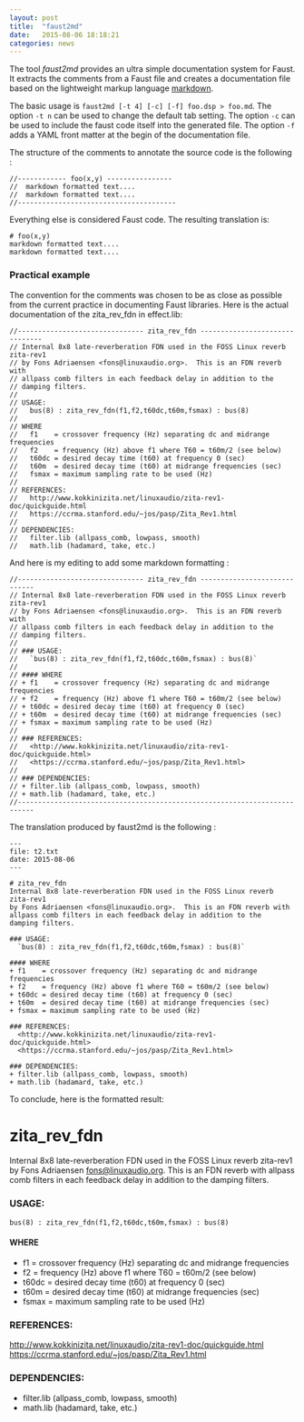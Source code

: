 ```yaml
---
layout: post
title:  "faust2md"
date:   2015-08-06 18:18:21
categories: news
---
```

The tool *faust2md* provides an ultra simple documentation system for Faust.
It extracts the comments from a Faust file and creates a documentation file based on the lightweight markup language [markdown](https://en.wikipedia.org/wiki/Markdown).

The basic usage is `faust2md [-t 4] [-c] [-f] foo.dsp > foo.md`. The option `-t n` can be used to change the default tab setting. The option `-c` can be used to include the faust code itself into the generated file. The option `-f` adds a YAML front matter at the begin of the documentation file.

The structure of the comments to annotate the source code is the following :

    //------------ foo(x,y) ----------------
    //  markdown formatted text....
    //  markdown formatted text....
    //---------------------------------------

Everything else is considered Faust code. The resulting translation is:

    # foo(x,y)
    markdown formatted text....
    markdown formatted text....

### Practical example
The convention for the comments was chosen to be as close as possible from the current practice in documenting Faust libraries. Here is the actual documentation of the zita_rev_fdn in effect.lib:

    //------------------------------- zita_rev_fdn -------------------------------
    // Internal 8x8 late-reverberation FDN used in the FOSS Linux reverb zita-rev1
    // by Fons Adriaensen <fons@linuxaudio.org>.  This is an FDN reverb with
    // allpass comb filters in each feedback delay in addition to the
    // damping filters.
    //
    // USAGE:
    //   bus(8) : zita_rev_fdn(f1,f2,t60dc,t60m,fsmax) : bus(8)
    //
    // WHERE
    //   f1    = crossover frequency (Hz) separating dc and midrange frequencies
    //   f2    = frequency (Hz) above f1 where T60 = t60m/2 (see below)
    //   t60dc = desired decay time (t60) at frequency 0 (sec)
    //   t60m  = desired decay time (t60) at midrange frequencies (sec)
    //   fsmax = maximum sampling rate to be used (Hz)
    //
    // REFERENCES:
    //   http://www.kokkinizita.net/linuxaudio/zita-rev1-doc/quickguide.html
    //   https://ccrma.stanford.edu/~jos/pasp/Zita_Rev1.html
    //
    // DEPENDENCIES:
    //   filter.lib (allpass_comb, lowpass, smooth)
    //   math.lib (hadamard, take, etc.)


And here is my editing to add some markdown formatting :

    //------------------------------- zita_rev_fdn -----------------------------
    // Internal 8x8 late-reverberation FDN used in the FOSS Linux reverb zita-rev1
    // by Fons Adriaensen <fons@linuxaudio.org>.  This is an FDN reverb with
    // allpass comb filters in each feedback delay in addition to the
    // damping filters.
    //
    // ### USAGE:
    //   `bus(8) : zita_rev_fdn(f1,f2,t60dc,t60m,fsmax) : bus(8)`
    //
    // #### WHERE
    // + f1    = crossover frequency (Hz) separating dc and midrange frequencies
    // + f2    = frequency (Hz) above f1 where T60 = t60m/2 (see below)
    // + t60dc = desired decay time (t60) at frequency 0 (sec)
    // + t60m  = desired decay time (t60) at midrange frequencies (sec)
    // + fsmax = maximum sampling rate to be used (Hz)
    //
    // ### REFERENCES:
    //   <http://www.kokkinizita.net/linuxaudio/zita-rev1-doc/quickguide.html>
    //   <https://ccrma.stanford.edu/~jos/pasp/Zita_Rev1.html>
    //
    // ### DEPENDENCIES:
    // + filter.lib (allpass_comb, lowpass, smooth)
    // + math.lib (hadamard, take, etc.)
    //--------------------------------------------------------------------------

The translation produced by faust2md is the following :

    ---
    file: t2.txt
    date: 2015-08-06
    ---

    # zita_rev_fdn
    Internal 8x8 late-reverberation FDN used in the FOSS Linux reverb zita-rev1
    by Fons Adriaensen <fons@linuxaudio.org>.  This is an FDN reverb with
    allpass comb filters in each feedback delay in addition to the
    damping filters.

    ### USAGE:
      `bus(8) : zita_rev_fdn(f1,f2,t60dc,t60m,fsmax) : bus(8)`

    #### WHERE
    + f1    = crossover frequency (Hz) separating dc and midrange frequencies
    + f2    = frequency (Hz) above f1 where T60 = t60m/2 (see below)
    + t60dc = desired decay time (t60) at frequency 0 (sec)
    + t60m  = desired decay time (t60) at midrange frequencies (sec)
    + fsmax = maximum sampling rate to be used (Hz)

    ### REFERENCES:
      <http://www.kokkinizita.net/linuxaudio/zita-rev1-doc/quickguide.html>
      <https://ccrma.stanford.edu/~jos/pasp/Zita_Rev1.html>

    ### DEPENDENCIES:
    + filter.lib (allpass_comb, lowpass, smooth)
    + math.lib (hadamard, take, etc.)


To conclude, here is the formatted result:

# zita_rev_fdn
Internal 8x8 late-reverberation FDN used in the FOSS Linux reverb zita-rev1
by Fons Adriaensen <fons@linuxaudio.org>.  This is an FDN reverb with
allpass comb filters in each feedback delay in addition to the
damping filters.

### USAGE:
  `bus(8) : zita_rev_fdn(f1,f2,t60dc,t60m,fsmax) : bus(8)`

#### WHERE
+ f1    = crossover frequency (Hz) separating dc and midrange frequencies
+ f2    = frequency (Hz) above f1 where T60 = t60m/2 (see below)
+ t60dc = desired decay time (t60) at frequency 0 (sec)
+ t60m  = desired decay time (t60) at midrange frequencies (sec)
+ fsmax = maximum sampling rate to be used (Hz)

### REFERENCES:
  <http://www.kokkinizita.net/linuxaudio/zita-rev1-doc/quickguide.html>
  <https://ccrma.stanford.edu/~jos/pasp/Zita_Rev1.html>

### DEPENDENCIES:
+ filter.lib (allpass_comb, lowpass, smooth)
+ math.lib (hadamard, take, etc.)
